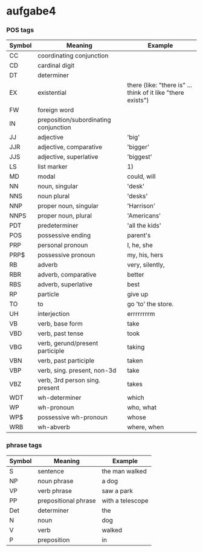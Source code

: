 # aufgabe4

### POS tags

| Symbol    | Meaning                   | Example|
| ----------|---------------------------|--------|
|CC         |coordinating conjunction
|CD         |cardinal digit
|DT         |determiner
|EX         |existential                |there (like: "there is" ... think of it like "there exists")
|FW         |foreign word
|IN         |preposition/subordinating conjunction
|JJ         |adjective                  |'big'
|JJR        |adjective, comparative     |'bigger'
|JJS        |adjective, superlative     |'biggest'
|LS         |list marker                |1)
|MD         |modal                      |could, will
|NN         |noun, singular             |'desk'
|NNS        |noun plural                | 'desks'
|NNP        |proper noun, singular      | 'Harrison'
|NNPS       |proper noun, plural        |'Americans'
|PDT        |predeterminer              |'all the kids'
|POS        |possessive ending          |parent's
|PRP        |personal pronoun           |I, he, she
|PRP$       |possessive pronoun         |my, his, hers
|RB         |adverb                     |very, silently,
|RBR        |adverb, comparative        | better
|RBS        |adverb, superlative        | best
|RP         |particle                   | give up
|TO         |to                         |go 'to' the store.
|UH         |interjection               | errrrrrrrm
|VB         |verb, base form            | take
|VBD        |verb, past tense           | took
|VBG        |verb, gerund/present participle    | taking
|VBN        |verb, past participle              | taken
|VBP        |verb, sing. present, non-3d        | take
|VBZ        |verb, 3rd person sing. present     | takes
|WDT        |wh-determiner              | which
|WP         |wh-pronoun                 | who, what
|WP$        |possessive wh-pronoun      | whose
|WRB        |wh-abverb                  | where, when

### phrase tags
| Symbol    | Meaning               | Example       |
| ----------|-----------------------|---------------|
S	        | sentence	            |the man walked
NP	        |noun phrase	        |a dog
VP	        |verb phrase	        |saw a park
PP	        |prepositional phrase	|with a telescope
Det	        |determiner	            |the
N	        |noun	                |dog
V	        |verb	                |walked
P	        |preposition	        |in
